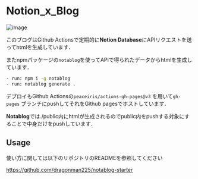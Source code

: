 # Notion_x_Blog


![image](https://user-images.githubusercontent.com/79553411/207518036-223023e1-133a-421f-a86c-27ba7e225fcb.png)


このブログはGithub Actionsで定期的に**Notion Database**にAPIリクエストを送ってhtmlを生成しています．

またnpmパッケージの`notablog`を使ってAPIで得られたデータからhtmlを生成しています．

```bash
- run: npm i -g notablog
- run: notablog generate .
```

デプロイもGithub Actionsの`peaceiris/actions-gh-pages@v3` を用いて`gh-pages` ブランチにpushしてそれをGithub pagesでホストしています．

**Notablog**では./public内にhtmlが生成されるのでpublic内をpushする対象にすることで中身だけをpushしています．

## Usage 

使い方に関しては以下のリポジトリのREADMEを参照してください

https://github.com/dragonman225/notablog-starter
